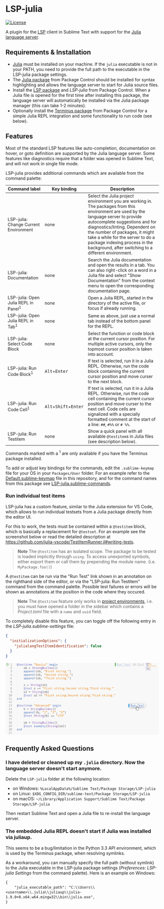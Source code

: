 # LSP-julia

[![License](https://img.shields.io/github/license/sublimelsp/LSP-julia)](https://github.com/sublimelsp/LSP-julia/blob/master/LICENSE)

A plugin for the [LSP](https://packagecontrol.io/packages/LSP) client in Sublime Text with support for the [Julia language server](https://github.com/julia-vscode/LanguageServer.jl).


## Requirements & Installation

* [Julia](https://julialang.org/) must be installed on your machine.
  If the `julia` executable is not in your PATH, you need to provide the full path to the executable in the LSP-julia package settings.
* The [Julia package](https://packagecontrol.io/packages/Julia) from Package Control should be installed for syntax highlighting and allows the language server to start for Julia source files.
* Install the [LSP package](https://packagecontrol.io/packages/LSP) and *LSP-julia* from Package Control.
  When a Julia file is opened for the first time after installing this package, the language server will automatically be installed via the Julia package manager (this can take 1-2 minutes).
* Optionally install the [Terminus package](https://packagecontrol.io/packages/Terminus) from Package Control for a simple Julia REPL integration and some functionality to run code (see below).


## Features

Most of the standard LSP features like auto-completion, documentation on hover, or goto definition are supported by the Julia language server.
Some features like diagnostics require that a folder was opened in Sublime Text, and will not work in single file mode.

LSP-julia provides additional commands which are available from the command palette:

| Command label | Key binding | Description |
| ------------- | ----------- | ----------- |
| LSP-julia: Change Current Environment | none | Select the Julia project environment you are working in. The packages from this environment are used by the language server to provide autocomplete suggestions and for diagnostics/linting. Dependent on the number of packages, it might take a while for the server to do a package indexing process in the background, after switching to a different environment. |
| LSP-julia: Documentation | none | Search the Julia documentation and open the results in a tab. You can also right-click on a word in a Julia file and select "Show Documentation" from the context menu to open the corresponding documentation page. |
| LSP-julia: Open Julia REPL in Panel<sup>1</sup> | none | Open a Julia REPL, started in the directory of the active file, or focus if already running. |
| LSP-julia: Open Julia REPL in Tab<sup>1</sup> | none | Same as above, just use a normal tab instead of the bottom panel for the REPL. |
| LSP-julia: Select Code Block | none | Select the function or code block at the current cursor position. For multiple active cursors, only the topmost cursor position is taken into account. |
| LSP-julia: Run Code Block<sup>1</sup> | <kbd>Alt</kbd>+<kbd>Enter</kbd> | If text is selected, run it in a Julia REPL. Otherwise, run the code block containing the current cursor position and move curser to the next block. |
| LSP-julia: Run Code Cell<sup>1</sup> | <kbd>Alt</kbd>+<kbd>Shift</kbd>+<kbd>Enter</kbd> | If text is selected, run it in a Julia REPL. Otherwise, run the code cell containing the current cursor position and move curser to the next cell. Code cells are signalized with a specially formatted comment at the start of a line: `##`, `#%%` or `# %%`. |
| LSP-julia: Run Testitem | none | Show a quick panel with all available `@testitem`s in Julia files (see description below). |

Commands marked with a <sup>1</sup> are only available if you have the Terminus package installed.

To add or adjust key bindings for the commands, edit the `.sublime-keymap` file for your OS in your `Packages/User` folder.
For an example refer to the [Default.sublime-keymap](Default.sublime-keymap) file in this repository, and for the command names from this package see [LSP-julia.sublime-commands](LSP-julia.sublime-commands).

### Run individual test items

LSP-julia has a custom feature, similar to the Julia extension for VS Code, which allows to run individual testsets from a Julia package directly from the editor UI.

For this to work, the tests must be contained within a `@testitem` block, which is basically a replacement for `@testset`.
For an example see the screenshot below or read the detailed description at https://github.com/julia-vscode/TestItemRunner.jl#writing-tests.

> **Note**
> The `@testitem` has an isolated scope. The package to be tested is loaded implicitly through `using`. To access unexported symbols, either export them or call them by prepending the module name. (i.e. `MyPackage.foo()`)

A `@testitem` can be run via the "Run Test" link shown in an annotation on the righthand side of the editor, or via the "LSP-julia: Run Testitem" command from the command palette.
Possible test failures or errors will be shown as annotations at the position in the code where they occured.

> **Note**
> The `@testitem` feature only works in [project environments](https://docs.julialang.org/en/v1/manual/code-loading/#Project-environments), i.e. you must have opened a folder in the sidebar which contains a *Project.toml* file with a `name` and `uuid` field.

To completely disable this feature, you can toggle off the following entry in the *LSP-julia.sublime-settings* file:
```json
{
  "initializationOptions": {
    "julialangTestItemIdentification": false
  }
}
```

![Testitem preview](img/testitem.png)


## Frequently Asked Questions

### I have deleted or cleaned up my `.julia` directory. Now the language server doesn't start anymore.

Delete the `LSP-julia` folder at the following location:
* on Windows: `%LocalAppData%/Sublime Text/Package Storage/LSP-julia`
* on Linux: `$XDG_CONFIG_DIR/sublime-text/Package Storage/LSP-julia`
* on macOS: `~/Library/Application Support/Sublime Text/Package Storage/LSP-julia`

Then restart Sublime Text and open a Julia file to re-install the language server.

### The embedded Julia REPL doesn't start if Julia was installed via juliaup.

This seems to be a bug/limitation in the Python 3.3 API environment, which is used by the Terminus package, when resolving symlinks.

As a workaround, you can manually specify the full path (without symlink) to the Julia executable in the LSP-julia package settings (*Preferences: LSP-julia Settings* from the command palette).
Here is an example on Windows:
```jsonc
{
    "julia_executable_path": "C:\\Users\\<username>\\.julia\\juliaup\\julia-1.9.0+0.x64.w64.mingw32\\bin\\julia.exe",
}
```
